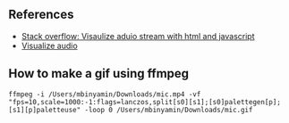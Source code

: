 ## References
- [Stack overflow: Visaulize aduio stream with html and javascript](https://stackoverflow.com/questions/44479560/creating-an-audio-visualizer-using-html5)
- [Visualize audio](https://blog.logrocket.com/audio-visualizer-from-scratch-javascript/)

## How to make a gif using ffmpeg
```
ffmpeg -i /Users/mbinyamin/Downloads/mic.mp4 -vf "fps=10,scale=1000:-1:flags=lanczos,split[s0][s1];[s0]palettegen[p];[s1][p]paletteuse" -loop 0 /Users/mbinyamin/Downloads/mic.gif
```